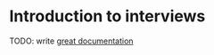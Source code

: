 # Introduction to interviews

TODO: write [great documentation](http://jacobian.org/writing/what-to-write/)
